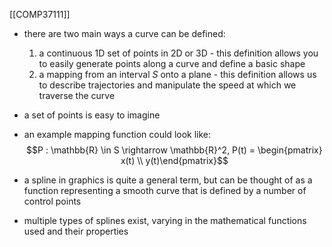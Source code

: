 [[COMP37111]]

- there are two main ways a curve can be defined:
	1. a continuous 1D set of points in 2D or 3D - this definition allows you to easily generate points along a curve and define a basic shape
	2. a mapping from an interval $S$ onto a plane - this definition allows us to describe trajectories and manipulate the speed at which we traverse the curve

- a set of points is easy to imagine

- an example mapping function could look like:
$$P : \mathbb{R} \in S \rightarrow \mathbb{R}^2, P(t) = \begin{pmatrix} x(t) \\ y(t)\end{pmatrix}$$

- a spline in graphics is quite a general term, but can be thought of as a function representing a smooth curve that is defined by a number of control points
- multiple types of splines exist, varying in the mathematical functions used and their properties 